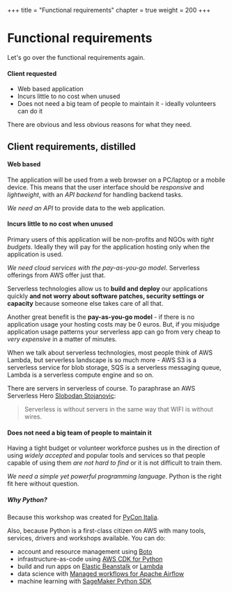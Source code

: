 +++
title = "Functional requirements"
chapter = true
weight = 200
+++

# Functional requirements
Let's go over the functional requirements again. 

#### Client requested
- Web based application
- Incurs little to no cost when unused
- Does not need a big team of people to maintain it - ideally volunteers can do it

There are obvious and less obvious reasons for what they need.

## Client requirements, distilled

#### Web based
The application will be used from a web browser on a PC/laptop or a mobile device. This means that the user interface 
should be _responsive_ and _lightweight_, with an _API backend_ for handling backend tasks.

_We need an API_ to provide data to the web application.

#### Incurs little to no cost when unused
Primary users of this application will be non-profits and NGOs with _tight budgets_. Ideally they will pay for 
the application hosting only when the application is used.

_We need cloud services with the pay-as-you-go model_. Serverless offerings from AWS offer just that.

Serverless technologies allow us to **build and deploy** our applications quickly **and not worry about software patches,
security settings or capacity** because someone else takes care of all that. 

Another great benefit is the **pay-as-you-go model** - if there is no application usage your hosting costs may be 0 
euros. But, if you misjudge application usage patterns your serverless app can go from very cheap to 
_very expensive_ in a matter of minutes.

When we talk about serverless technologies, most people think of AWS Lambda, but serverless landscape
is so much more - AWS S3 is a serverless service for blob storage, SQS is a serverless messaging queue, 
Lambda is a serverless compute engine and so on.

There are servers in serverless of course. To paraphrase an AWS Serverless Hero [Slobodan Stojanovic](https://twitter.com/slobodan_/status/769582539396771844):
> Serverless is without servers in the same way that WIFI is without wires.

#### Does not need a big team of people to maintain it
Having a tight budget or volunteer workforce pushes us in the direction of using _widely accepted_ and popular tools
and services so that people capable of using them _are not hard to find_ or it is not difficult to train them.

_We need a simple yet powerful programming language_. Python is the right fit here without question.

##### Why Python?
Because this workshop was created for [PyCon Italia](https://pycon.it/en/talk/building-serverless-application-on-aws-with-python?day=2022-06-04).

Also, because Python is a first-class citizen on AWS with many tools, services, drivers and workshops available. You can do:
 - account and resource management using [Boto](https://boto3.amazonaws.com/v1/documentation/api/latest/index.html)
 - infrastructure-as-code using [AWS CDK for Python](https://docs.aws.amazon.com/cdk/v2/guide/work-with-cdk-python.html)
 - build and run apps on [Elastic Beanstalk](https://docs.aws.amazon.com/elasticbeanstalk/latest/dg/create-deploy-python-apps.html) or [Lambda](https://docs.aws.amazon.com/lambda/latest/dg/lambda-python.html)
 - data science with [Managed workflows for Apache Airflow](https://docs.aws.amazon.com/mwaa/latest/userguide/what-is-mwaa.html)
 - machine learning with [SageMaker Python SDK](https://github.com/aws/sagemaker-python-sdk)

